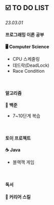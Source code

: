 ## ☑️ TO DO LIST
*23.03.01*
#### 프로그래밍 이론 공부
<strong>🖥️ Computer Science</strong>
  - CPU 스케줄링
  - 데드락(DeadLock)
  - Race Condition

<br>

#### 알고리즘
<strong>🥈 백준</strong>
  - 7~10단계 복습

<br>

#### 토이 프로젝트
<strong>☕️ Java</strong>
- 블랙잭 게임

<br>

#### 독서
<strong>🔖 커리어 스킬</strong>